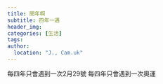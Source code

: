 ```yaml
---
title: 閏年啊
subtitle: 四年一遇
header_img: 
categories: [生活]
tags: 
author:
  location: "J., Cam.uk"
---
```

每四年只會遇到一次2月29號
每四年只會遇到一次奧運
